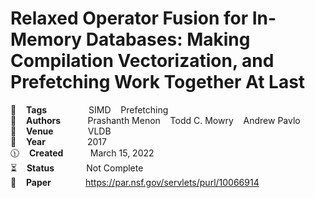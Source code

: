 # Relaxed Operator Fusion for In-Memory Databases: Making Compilation Vectorization, and Prefetching Work Together At Last

🔎    **Tags**                 SIMD    Prefetching  
🧟    **Authors**              Prashanth Menon    Todd C. Mowry    Andrew Pavlo    
🚏    **Venue**                VLDB   
📅    **Year**                 2017   
🕦    **Created**              March 15, 2022  
⏳    **Status**               Not Complete  
🔗    **Paper**                https://par.nsf.gov/servlets/purl/10066914  


